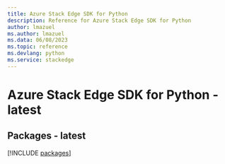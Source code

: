 ```yaml
---
title: Azure Stack Edge SDK for Python
description: Reference for Azure Stack Edge SDK for Python
author: lmazuel
ms.author: lmazuel
ms.data: 06/08/2023
ms.topic: reference
ms.devlang: python
ms.service: stackedge
---
```

# Azure Stack Edge SDK for Python - latest
## Packages - latest
[!INCLUDE [packages](stack-edge-index.md)]